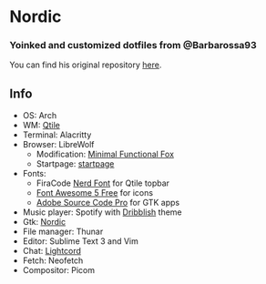 # Nordic
### Yoinked and customized dotfiles from @Barbarossa93
You can find his original repository [here](https://github.com/Barbarossa93/Genome).

## Info
- OS: Arch
- WM: [Qtile](https://github.com/qtile/qtile)
- Terminal: Alacritty
- Browser: LibreWolf
  - Modification: [Minimal Functional Fox](https://github.com/mut-ex/minimal-functional-fox)
  - Startpage: [startpage](https://github.com/deepjyoti30/startpage)
- Fonts: 
  - FiraCode [Nerd Font](https://github.com/ryanoasis/nerd-fonts) for Qtile topbar
  - [Font Awesome 5 Free](https://fontawesome.com/) for icons
  - [Adobe Source Code Pro](https://aur.archlinux.org/packages/adobe-source-pro-fonts/) for GTK apps
- Music player: Spotify with [Dribblish](https://github.com/morpheusthewhite/spicetify-themes/tree/master/Dribbblish) theme
- Gtk: [Nordic](https://github.com/EliverLara/Nordic)
- File manager: Thunar
- Editor: Sublime Text 3 and Vim
- Chat: [Lightcord](https://github.com/Lightcord/Lightcord)
- Fetch: Neofetch
- Compositor: Picom
